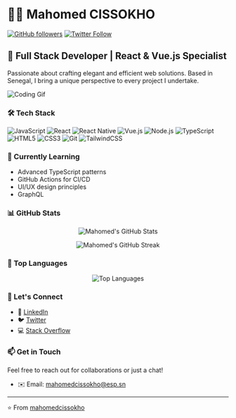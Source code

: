 # 👨‍💻 Mahomed CISSOKHO

[![GitHub followers](https://img.shields.io/github/followers/mahomedcissokho?style=social)](https://github.com/mahomedcissokho)
[![Twitter Follow](https://img.shields.io/twitter/follow/from_nasa_city?style=social)](https://twitter.com/from_nasa_city)

## 🚀 Full Stack Developer | React & Vue.js Specialist

Passionate about crafting elegant and efficient web solutions. Based in Senegal, I bring a unique perspective to every project I undertake.

![Coding Gif](https://media.giphy.com/media/13HgwGsXF0aiGY/giphy.gif)

### 🛠 Tech Stack

![JavaScript](https://img.shields.io/badge/-JavaScript-F7DF1E?style=flat-square&logo=javascript&logoColor=black)
![React](https://img.shields.io/badge/-React-61DAFB?style=flat-square&logo=react&logoColor=black)
![React Native](https://img.shields.io/badge/-React_Native-61DAFB?style=flat-square&logo=react&logoColor=black)
![Vue.js](https://img.shields.io/badge/-Vue.js_3-4FC08D?style=flat-square&logo=vue.js&logoColor=white)
![Node.js](https://img.shields.io/badge/-Node.js-339933?style=flat-square&logo=node.js&logoColor=white)
![TypeScript](https://img.shields.io/badge/-TypeScript-3178C6?style=flat-square&logo=typescript&logoColor=white)
![HTML5](https://img.shields.io/badge/-HTML5-E34F26?style=flat-square&logo=html5&logoColor=white)
![CSS3](https://img.shields.io/badge/-CSS3-1572B6?style=flat-square&logo=css3&logoColor=white)
![Git](https://img.shields.io/badge/-Git-F05032?style=flat-square&logo=git&logoColor=white)
![TailwindCSS](https://img.shields.io/badge/-TailwindCSS-38B2AC?style=flat-square&logo=tailwind-css&logoColor=white)

### 🌱 Currently Learning

- Advanced TypeScript patterns
- GitHub Actions for CI/CD
- UI/UX design principles
- GraphQL

### 📊 GitHub Stats

<p align="center">
  <img src="https://github-readme-stats.vercel.app/api?username=mahomedcissokho&show_icons=true&theme=radical" alt="Mahomed's GitHub Stats" />
</p>

<p align="center">
  <img src="https://github-readme-streak-stats.herokuapp.com/?user=mahomedcissokho&theme=radical" alt="Mahomed's GitHub Streak" />
</p>

### 💼 Top Languages

<p align="center">
  <img src="https://github-readme-stats.vercel.app/api/top-langs/?username=mahomedcissokho&layout=compact&theme=radical" alt="Top Languages" />
</p>

### 🤝 Let's Connect

- 💼 [LinkedIn](https://www.linkedin.com/in/mahomed-cissokho)
- 🐦 [Twitter](https://twitter.com/from_nasa_city)
- 💻 [Stack Overflow](https://stackoverflow.com/users/dev_sn)

### 📫 Get in Touch

Feel free to reach out for collaborations or just a chat!

- ✉️ Email: mahomedcissokho@esp.sn

---

⭐️ From [mahomedcissokho](https://github.com/mahomedcissokho)
